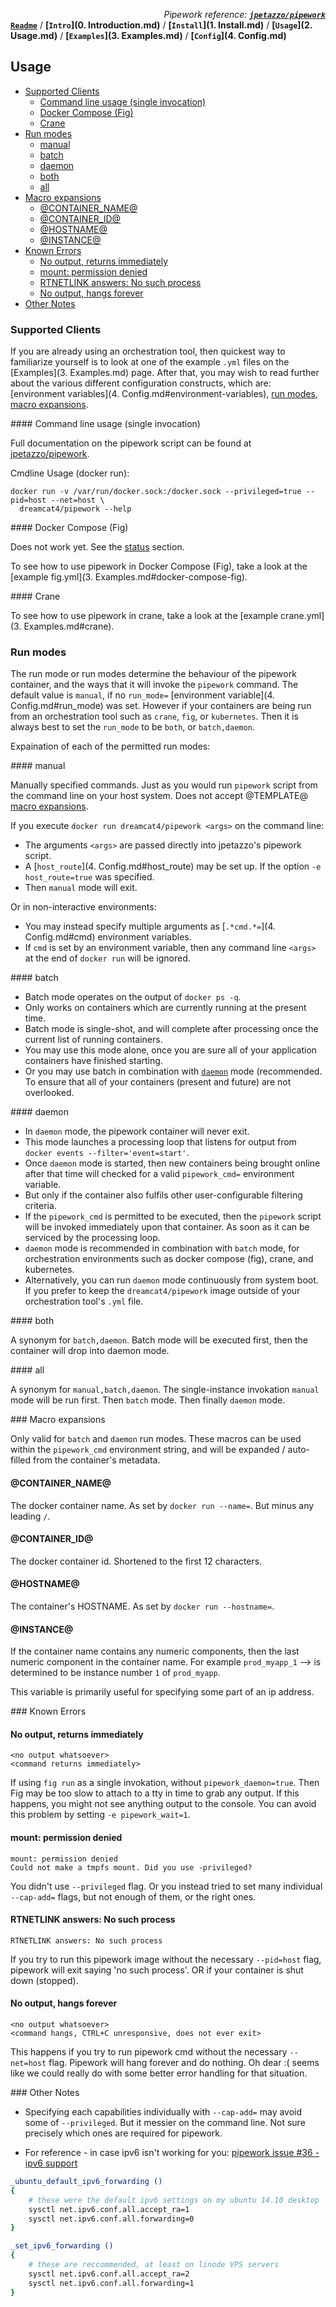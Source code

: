 *<div align=right>Pipework reference:* ***[`jpetazzo/pipework`](https://github.com/jpetazzo/pipework/blob/master/README.md)</div>***
**[`Readme`](README.md)** / **[`Intro`](0. Introduction.md)** / **[`Install`](1. Install.md)** / **[`Usage`](2. Usage.md)** / **[`Examples`](3. Examples.md)** / **[`Config`](4. Config.md)**

## Usage

<!-- START doctoc generated TOC please keep comment here to allow auto update -->
<!-- DON'T EDIT THIS SECTION, INSTEAD RE-RUN doctoc TO UPDATE -->
 

- [Supported Clients](#supported-clients)
  - [Command line usage (single invocation)](#command-line-usage-single-invocation)
  - [Docker Compose (Fig)](#docker-compose-fig)
  - [Crane](#crane)
- [Run modes](#run-modes)
  - [manual](#manual)
  - [batch](#batch)
  - [daemon](#daemon)
  - [both](#both)
  - [all](#all)
- [Macro expansions](#macro-expansions)
  - [@CONTAINER_NAME@](#@container_name@)
  - [@CONTAINER_ID@](#@container_id@)
  - [@HOSTNAME@](#@hostname@)
  - [@INSTANCE@](#@instance@)
- [Known Errors](#known-errors)
  - [No output, returns immediately](#no-output-returns-immediately)
  - [mount: permission denied](#mount-permission-denied)
  - [RTNETLINK answers: No such process](#rtnetlink-answers-no-such-process)
  - [No output, hangs forever](#no-output-hangs-forever)
- [Other Notes](#other-notes)

<!-- END doctoc generated TOC please keep comment here to allow auto update -->

### Supported Clients

If you are already using an orchestration tool, then quickest way to familiarize yourself is to look at one of the example `.yml` files on the [Examples](3. Examples.md) page. After that, you may wish to read further about the various different configuration constructs, which are: [environment variables](4. Config.md#environment-variables), [run modes](#run-modes), [macro expansions](#macro_expansions).

<a name="cli_usage"/>
#### Command line usage (single invocation)

Full documentation on the pipework script can be found at [jpetazzo/pipework](https://github.com/jpetazzo/pipework/blob/master/README.md).

Cmdline Usage (docker run):

    docker run -v /var/run/docker.sock:/docker.sock --privileged=true --pid=host --net=host \
      dreamcat4/pipework --help

<a name="fig_usage"/>
#### Docker Compose (Fig)

Does not work yet. See the [status](README.md#status) section.

To see how to use pipework in Docker Compose (Fig), take a look at the [example fig.yml](3. Examples.md#docker-compose-fig).

<a name="crane_usage"/>
#### Crane

To see how to use pipework in crane, take a look at the [example crane.yml](3. Examples.md#crane).

### Run modes

The run mode or run modes determine the behaviour of the pipework container, and the ways that it will invoke the `pipework` command. The default value is `manual`, if no `run_mode=` [environment variable](4. Config.md#run_mode) was set. However if your containers are being run from an orchestration tool such as `crane`, `fig`, or `kubernetes`. Then it is always best to set the `run_mode` to be `both`, or `batch,daemon`.

Expaination of each of the permitted run modes:

<a name="manual"/>
#### manual

Manually specified commands. Just as you would run `pipework` script from the command line on your host system. Does not accept @TEMPLATE@ [macro expansions](#macro-expansions).

If you execute `docker run dreamcat4/pipework <args>` on the command line:

* The arguments `<args>` are passed directly into jpetazzo's pipework script.
* A [`host_route`](4. Config.md#host_route) may be set up. If the option `-e host_route=true` was specified.
* Then `manual` mode will exit.

Or in non-interactive environments:

* You may instead specify multiple arguments as [`.*cmd.*=`](4. Config.md#cmd) environment variables.
* If `cmd` is set by an environment variable, then any command line `<args>` at the end of `docker run` will be ignored.

<a name="batch"/>
#### batch

* Batch mode operates on the output of `docker ps -q`.
* Only works on containers which are currently running at the present time.
* Batch mode is single-shot, and will complete after processing once the current list of running containers.
* You may use this mode alone, once you are sure all of your application containers have finished starting.
* Or you may use batch in combination with [`daemon`](#daemon) mode (recommended. To ensure that all of your containers (present and future) are not overlooked.

<a name="daemon"/>
#### daemon

* In `daemon` mode, the pipework container will never exit.
* This mode launches a processing loop that listens for output from `docker events --filter='event=start'`.
* Once `daemon` mode is started, then new containers being brought online after that time will checked for a valid `pipework_cmd=` environment variable.
* But only if the container also fulfils other user-configurable filtering criteria.
* If the `pipework_cmd` is permitted to be executed, then the `pipework` script will be invoked immediately upon that container. As soon as it can be serviced by the processing loop.
* `daemon` mode is recommended in combination with `batch` mode, for orchestration environments such as docker compose (fig), crane, and kubernetes.
* Alternatively, you can run `daemon` mode continuously from system boot. If you prefer to keep the `dreamcat4/pipework` image outside of your orchestration tool's `.yml` file.

<a name="both"/>
#### both

A synonym for `batch,daemon`. Batch mode will be executed first, then the container will drop into daemon mode.

<a name="all"/>
#### all

A synonym for `manual,batch,daemon`. The single-instance invokation `manual` mode will be run first. Then `batch` mode. Then finally `daemon` mode.

<a name="macro_expansions"/>
### Macro expansions

Only valid for `batch` and `daemon` run modes. These macros can be used within the `pipework_cmd` environment string, and will be expanded / auto-filled from the container's metadata.

#### @CONTAINER_NAME@

The docker container name. As set by `docker run --name=`. But minus any leading `/`.

#### @CONTAINER_ID@

The docker container id. Shortened to the first 12 characters.

#### @HOSTNAME@

The container's HOSTNAME. As set by `docker run --hostname=`.

#### @INSTANCE@

If the container name contains any numeric components, then the last numeric component in the container name. For example `prod_myapp_1` --> is determined to be instance number `1` of `prod_myapp`.

This variable is primarily useful for specifying some part of an ip address.

<a name="known_errors"/>
### Known Errors

#### No output, returns immediately

    <no output whatsoever>
    <command returns immediately>

If using `fig run` as a single invokation, without `pipework_daemon=true`. Then Fig may be too slow to attach to a tty in time to grab any output. If this happens, you might not see anything output to the console. You can avoid this problem by setting `-e pipework_wait=1`.

#### mount: permission denied

    mount: permission denied
    Could not make a tmpfs mount. Did you use -privileged?

You didn't use `--privileged` flag. Or you instead tried to set many individual `--cap-add=` flags, but not enough of them, or the right ones.

#### RTNETLINK answers: No such process

    RTNETLINK answers: No such process

If you try to run this pipework image without the necessary `--pid=host` flag, pipework will exit saying 'no such process'. OR if your container is shut down (stopped).

#### No output, hangs forever

    <no output whatsoever>
    <command hangs, CTRL+C unresponsive, does not ever exit>

This happens if you try to run pipework cmd without the necessary `--net=host` flag. Pipework will hang forever and do nothing. Oh dear :( seems like we could really do with some better error handling for that situation.

<a name="other_notes"/>
### Other Notes

* Specifying each capabilities individually with `--cap-add=` may avoid some of `--privileged`. But it messier on the command line. Not sure precisely which ones are required for pipework.

* For reference - in case ipv6 isn't working for you: [pipework issue #36 - ipv6 support](https://github.com/jpetazzo/pipework/issues/36)

```sh
_ubuntu_default_ipv6_forwarding ()
{
    # these were the default ipv6 settings on my ubuntu 14.10 desktop
    sysctl net.ipv6.conf.all.accept_ra=1
    sysctl net.ipv6.conf.all.forwarding=0
}

_set_ipv6_forwarding ()
{
    # these are reccommended, at least on linode VPS servers
    sysctl net.ipv6.conf.all.accept_ra=2
    sysctl net.ipv6.conf.all.forwarding=1
}
```
